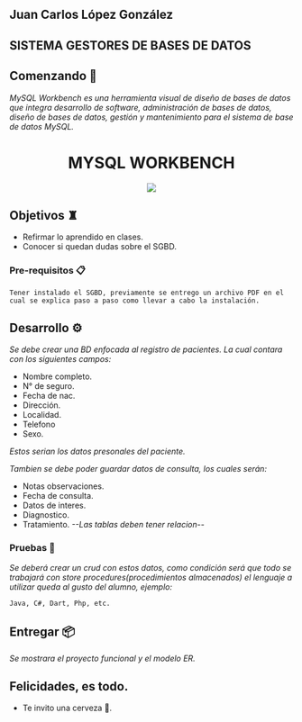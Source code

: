 ## Juan Carlos López González
## SISTEMA GESTORES DE BASES DE DATOS


## Comenzando 🚀

_MySQL Workbench es una herramienta visual de diseño de bases de datos que integra desarrollo de software, administración de bases de datos, diseño de bases de datos, gestión y mantenimiento para el sistema de base de datos MySQL._

<h1 align="center">MYSQL WORKBENCH</h1>
<p align="center"><img src="https://i.ytimg.com/vi/-GnKwwc4KSA/maxresdefault.jpg"/></p> 

## Objetivos ♜
- Refirmar lo aprendido en clases.
- Conocer si quedan dudas sobre el SGBD.

### Pre-requisitos 📋

```
Tener instalado el SGBD, previamente se entrego un archivo PDF en el cual se explica paso a paso como llevar a cabo la instalación.
```


## Desarrollo ⚙️

_Se debe crear una BD enfocada al registro de pacientes. La cual contara con los siguientes campos:_
- Nombre completo.
- N° de seguro.
- Fecha de nac.
- Dirección.
- Localidad.
- Telefono
- Sexo.

_Estos serian los datos presonales del paciente._

_Tambien se debe poder guardar datos de consulta, los cuales serán:_
- Notas observaciones.
- Fecha de consulta.
- Datos de interes.
- Diagnostico.
- Tratamiento.
_--Las tablas deben tener relacion--_





### Pruebas 🔩

_Se deberá crear un crud con estos datos, como condición será que todo se trabajará con store procedures(procedimientos almacenados) el lenguaje a utilizar queda al gusto del alumno, ejemplo:_

```
Java, C#, Dart, Php, etc.
```

## Entregar 📦

_Se mostrara el proyecto funcional y el modelo ER._

## Felicidades, es todo.

* Te invito una cerveza 🍺. 




